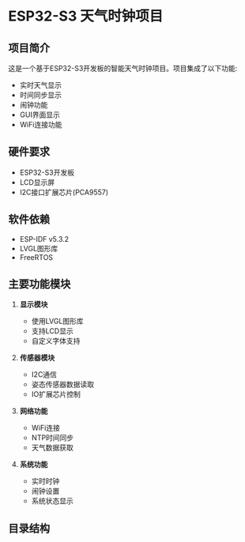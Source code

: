 # ESP32-S3 天气时钟项目

## 项目简介
这是一个基于ESP32-S3开发板的智能天气时钟项目。项目集成了以下功能:
- 实时天气显示
- 时间同步显示
- 闹钟功能
- GUI界面显示
- WiFi连接功能

## 硬件要求
- ESP32-S3开发板
- LCD显示屏
- I2C接口扩展芯片(PCA9557)

## 软件依赖
- ESP-IDF v5.3.2
- LVGL图形库
- FreeRTOS

## 主要功能模块
1. **显示模块**
   - 使用LVGL图形库
   - 支持LCD显示
   - 自定义字体支持

2. **传感器模块**
   - I2C通信
   - 姿态传感器数据读取
   - IO扩展芯片控制

3. **网络功能**
   - WiFi连接
   - NTP时间同步
   - 天气数据获取

4. **系统功能**
   - 实时时钟
   - 闹钟设置
   - 系统状态显示

## 目录结构 